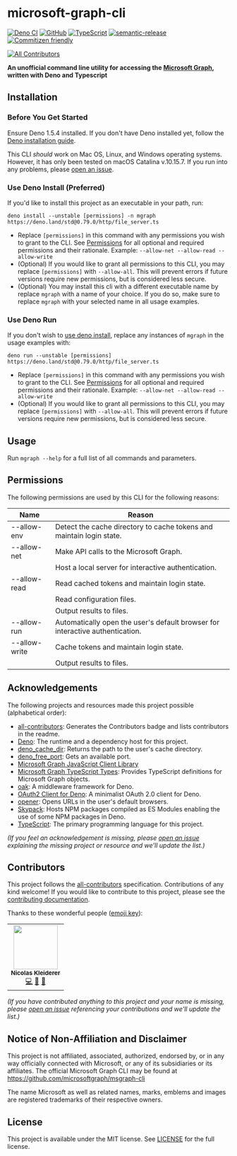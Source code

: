 # microsoft-graph-cli

[![Deno CI](https://github.com/nakleiderer/microsoft-graph-cli/workflows/Deno%20CI/badge.svg)](https://github.com/nakleiderer/microsoft-graph-cli/actions)
[![GitHub](https://img.shields.io/github/license/nakleiderer/microsoft-graph-cli)](https://github.com/nakleiderer/microsoft-graph-cli/blob/master/LICENSE)
[![TypeScript](https://img.shields.io/badge/types-TypeScript-blue)](https://github.com/nakleiderer/microsoft-graph-cli)
[![semantic-release](https://img.shields.io/badge/%20%20%F0%9F%93%A6%F0%9F%9A%80-semantic--release-e10079.svg)](https://github.com/semantic-release/semantic-release)
[![Commitizen friendly](https://img.shields.io/badge/commitizen-friendly-brightgreen.svg)](http://commitizen.github.io/cz-cli/)

<!-- ALL-CONTRIBUTORS-BADGE:START - Do not remove or modify this section -->
[![All Contributors](https://img.shields.io/badge/all_contributors-1-orange.svg?style=flat-square)](#contributors-)
<!-- ALL-CONTRIBUTORS-BADGE:END -->

**An unofficial command line utility for accessing the [Microsoft Graph](https://developer.microsoft.com/en-us/graph), written with Deno and Typescript**

## Installation

### Before You Get Started

Ensure Deno 1.5.4 installed. If you don't have Deno installed yet, follow the [Deno installation guide](https://deno.land/manual@v1.5.4/getting_started/installation).

This CLI _should_ work on Mac OS, Linux, and Windows operating systems. However, it has only been tested on macOS Catalina v.10.15.7. If you run into any problems, please [open an issue](https://github.com/nakleiderer/microsoft-graph-cli/issues/new).

### Use Deno Install (Preferred)

If you'd like to install this project as an executable in your path, run:

`deno install --unstable [permissions] -n mgraph https://deno.land/std@0.79.0/http/file_server.ts`

- Replace `[permissions]` in this command with any permissions you wish to grant to the CLI. See [Permissions](#Permissions) for all optional and required permissions and their rationale. Example: `--allow-net --allow-read --allow-write`
- (Optional) If you would like to grant all permissions to this CLI, you may replace `[permissions]` with `--allow-all`. This will prevent errors if future versions require new permissions, but is considered less secure.
- (Optional) You may install this cli with a different executable name by replace `mgraph` with a name of your choice. If you do so, make sure to replace `mgraph` with your selected name in all usage examples.

### Use Deno Run

If you don't wish to [use deno install](#use-deno-install-preferred), replace any instances of `mgraph` in the usage examples with:

`deno run --unstable [permissions] https://deno.land/std@0.79.0/http/file_server.ts`

- Replace `[permissions]` in this command with any permissions you wish to grant to the CLI. See [Permissions](#Permissions) for all optional and required permissions and their rationale. Example: `--allow-net --allow-read --allow-write`
- (Optional) If you would like to grant all permissions to this CLI, you may replace `[permissions]` with `--allow-all`. This will prevent errors if future versions require new permissions, but is considered less secure.

## Usage

Run `mgraph --help` for a full list of all commands and parameters.

## Permissions

The following permissions are used by this CLI for the following reasons:

| Name          | Reason                                                                        |
| ------------- | ----------------------------------------------------------------------------- |
| --allow-env   | Detect the cache directory to cache tokens and maintain login state.          |
| --allow-net   | Make API calls to the Microsoft Graph.                                        |
|               | Host a local server for interactive authentication.                           |
| --allow-read  | Read cached tokens and maintain login state.                                  |
|               | Read configuration files.                                                     |
|               | Output results to files.                                                      |
| --allow-run   | Automatically open the user's default browser for interactive authentication. |
| --allow-write | Cache tokens and maintain login state.                                        |
|               | Output results to files.                                                      |

## Acknowledgements

The following projects and resources made this project possible (alphabetical order):

- [all-contributors](https://github.com/all-contributors/all-contributors): Generates the Contributors badge and lists contributors in the readme.
- [Deno](https://deno.land/): The runtime and a dependency host for this project.
- [deno_cache_dir](https://github.com/justjavac/deno_cache_dir): Returns the path to the user's cache directory.
- [deno_free_port](https://github.com/axetroy/deno_free_port): Gets an available port.
- [Microsoft Graph JavaScript Client Library](https://github.com/microsoftgraph/msgraph-sdk-javascript)
- [Microsoft Graph TypeScript Types](https://github.com/microsoftgraph/msgraph-typescript-typings): Provides TypeScript definitions for Microsoft Graph objects.
- [oak](https://github.com/oakserver/oak): A middleware framework for Deno.
- [OAuth2 Client for Deno](https://github.com/cmd-johnson/deno-oauth2-client): A minimalist OAuth 2.0 client for Deno.
- [opener](https://github.com/TanishShinde/opener): Opens URLs in the user's default browsers.
- [Skypack](https://www.skypack.dev/): Hosts NPM packages compiled as ES Modules enabling the use of some NPM packages in Deno.
- [TypeScript](https://www.typescriptlang.org/): The primary programming language for this project.

_(If you feel an acknowledgement is missing, please [open an issue](https://github.com/nakleiderer/microsoft-graph-cli/issues/new) explaining the missing project or resource and we'll update the list.)_

## Contributors

This project follows the [all-contributors](https://github.com/all-contributors/all-contributors) specification. Contributions of any kind welcome! If you would like to contribute to this project, please see the [contributing documentation](CONTRIBUTING.md).

Thanks to these wonderful people ([emoji key](https://allcontributors.org/docs/en/emoji-key)):

<!-- ALL-CONTRIBUTORS-LIST:START - Do not remove or modify this section -->
<!-- prettier-ignore-start -->
<!-- markdownlint-disable -->
<table>
  <tr>
    <td align="center"><a href="https://kleiderer.com/"><img src="https://avatars0.githubusercontent.com/u/4278631?v=4?s=100" width="100px;" alt=""/><br /><sub><b>Nicolas Kleiderer</b></sub></a><br /><a href="https://github.com/nakleiderer/microsoft-graph-cli/commits?author=nakleiderer" title="Code">💻</a> <a href="https://github.com/nakleiderer/microsoft-graph-cli/commits?author=nakleiderer" title="Documentation">📖</a> <a href="#design-nakleiderer" title="Design">🎨</a></td>
  </tr>
</table>

<!-- markdownlint-restore -->
<!-- prettier-ignore-end -->

<!-- ALL-CONTRIBUTORS-LIST:END -->

_(If you have contributed anything to this project and your name is missing, please [open an issue](https://github.com/nakleiderer/microsoft-graph-cli/issues/new) referencing your contributions and we'll update the list.)_

## Notice of Non-Affiliation and Disclaimer

This project is not affiliated, associated, authorized, endorsed by, or in any way officially connected with Microsoft, or any of its subsidiaries or its affiliates. The official Microsoft Graph CLI may be found at https://github.com/microsoftgraph/msgraph-cli

The name Microsoft as well as related names, marks, emblems and images are registered trademarks of their respective owners.

## License

This project is available under the MIT license. See [LICENSE](LICENSE) for the full license.
